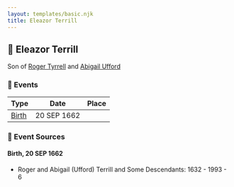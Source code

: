 ```yaml
---
layout: templates/basic.njk
title: Eleazor Terrill
---
```

## 🔵 Eleazor Terrill

Son of [Roger Tyrrell](/people/2/2108514) and [Abigail Ufford](/people/9/99473444)

### 📆 Events

Type | Date | Place
------ | ------ | ------
[Birth](#event-b6da5d3f-0f80-48ea-a6a7-82bd8cb3c160) | 20 SEP 1662 |

### 📰 Event Sources

#### <a id="event-b6da5d3f-0f80-48ea-a6a7-82bd8cb3c160"></a> Birth, 20 SEP 1662
* Roger and Abigail (Ufford) Terrill and Some Descendants: 1632 - 1993  - 6